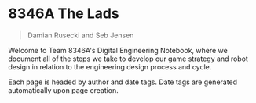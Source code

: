 # 8346A The Lads

> Damian Rusecki and Seb Jensen

Welcome to Team 8346A's Digital Engineering Notebook, where we document all of the steps we take to develop our game strategy and robot design in relation to the engineering design process and cycle.

Each page is headed by author and date tags. Date tags are generated automatically upon page creation.
